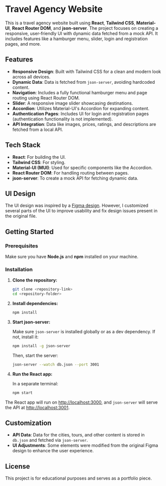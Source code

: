 # Travel Agency Website

This is a travel agency website built using **React**, **Tailwind CSS**, **Material-UI**, **React Router DOM**, and **json-server**. The project focuses on creating a responsive, user-friendly UI with dynamic data fetched from a mock API. It includes features like a hamburger menu, slider, login and registration pages, and more.

## Features

- **Responsive Design**: Built with Tailwind CSS for a clean and modern look across all devices.
- **Dynamic Data**: Data is fetched from `json-server`, avoiding hardcoded content.
- **Navigation**: Includes a fully functional hamburger menu and page routing using React Router DOM.
- **Slider**: A responsive image slider showcasing destinations.
- **Accordion**: Utilizes Material-UI's Accordion for expanding content.
- **Authentication Pages**: Includes UI for login and registration pages (authentication functionality is not implemented).
- **API Integration**: Data like images, prices, ratings, and descriptions are fetched from a local API.

## Tech Stack

- **React**: For building the UI.
- **Tailwind CSS**: For styling.
- **Material-UI (MUI)**: Used for specific components like the Accordion.
- **React Router DOM**: For handling routing between pages.
- **json-server**: To create a mock API for fetching dynamic data.

## UI Design

The UI design was inspired by a [Figma design](https://www.figma.com/design/IA7ddcEdDyIBBE8pjX10Tt/Travel-Agency-\(Community\)?node-id=93-41). However, I customized several parts of the UI to improve usability and fix design issues present in the original file.

## Getting Started

### Prerequisites

Make sure you have **Node.js** and **npm** installed on your machine.

### Installation

1. **Clone the repository:**

   ```bash
   git clone <repository-link>
   cd <repository-folder>
   ```

2. **Install dependencies:**

   ```bash
   npm install
   ```

3. **Start json-server:**

   Make sure `json-server` is installed globally or as a dev dependency. If not, install it:

   ```bash
   npm install -g json-server
   ```

   Then, start the server:

   ```bash
   json-server --watch db.json --port 3001
   ```

4. **Run the React app:**

   In a separate terminal:

   ```bash
   npm start
   ```

The React app will run on [http://localhost:3000](http://localhost:3000), and `json-server` will serve the API at [http://localhost:3001](http://localhost:3001).

## Customization

- **API Data**: Data for the cities, tours, and other content is stored in `db.json` and fetched via `json-server`.
- **UI Adjustments**: Some elements were modified from the original Figma design to enhance the user experience.

## License

This project is for educational purposes and serves as a portfolio piece.

